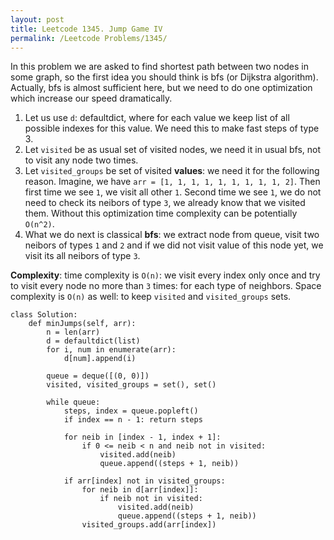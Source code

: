 ```yaml
---
layout: post
title: Leetcode 1345. Jump Game IV
permalink: /Leetcode Problems/1345/
---
```


In this problem we are asked to find shortest path between two nodes in some graph, so the first idea you should think is bfs (or Dijkstra algorithm). Actually, bfs is almost sufficient here, but we need to do one optimization which increase our speed dramatically.

1. Let us use `d`: defaultdict, where for each value we keep list of all possible indexes for this value. We need this to make fast steps of type 3.
2. Let `visited` be as usual set of visited nodes, we need it in usual bfs, not to visit any node two times.
3. Let `visited_groups` be set of visited **values**: we need it for the following reason. Imagine, we have `arr = [1, 1, 1, 1, 1, 1, 1, 1, 1, 2]`. Then first time we see `1`, we visit all other `1`. Second time we see `1`, we do not need to check its neibors of type `3`, we already know that we visited them. Without this optimization time complexity can be potentially `O(n^2)`.
4. What we do next is classical **bfs**: we extract node from queue, visit two neibors of types `1` and `2` and if we did not visit value of this node yet, we visit its all neibors of type `3`.

**Complexity**: time complexity is `O(n)`: we visit every index only once and try to visit every node no more than `3` times: for each type of neighbors. Space complexity is `O(n)` as well: to keep `visited` and `visited_groups` sets.

```
class Solution:
    def minJumps(self, arr):
        n = len(arr)
        d = defaultdict(list)
        for i, num in enumerate(arr):
            d[num].append(i)
            
        queue = deque([(0, 0)])
        visited, visited_groups = set(), set()
        
        while queue:
            steps, index = queue.popleft()
            if index == n - 1: return steps
            
            for neib in [index - 1, index + 1]:
                if 0 <= neib < n and neib not in visited:
                    visited.add(neib)
                    queue.append((steps + 1, neib))
            
            if arr[index] not in visited_groups:
                for neib in d[arr[index]]:
                    if neib not in visited:
                        visited.add(neib)
                        queue.append((steps + 1, neib))
                visited_groups.add(arr[index])
```